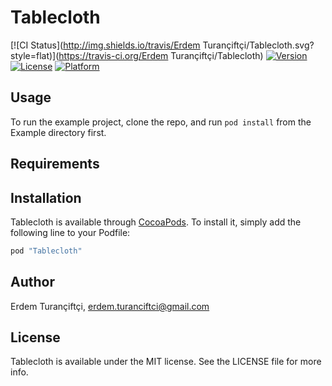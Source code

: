 # Tablecloth

[![CI Status](http://img.shields.io/travis/Erdem Turançiftçi/Tablecloth.svg?style=flat)](https://travis-ci.org/Erdem Turançiftçi/Tablecloth)
[![Version](https://img.shields.io/cocoapods/v/Tablecloth.svg?style=flat)](http://cocoapods.org/pods/Tablecloth)
[![License](https://img.shields.io/cocoapods/l/Tablecloth.svg?style=flat)](http://cocoapods.org/pods/Tablecloth)
[![Platform](https://img.shields.io/cocoapods/p/Tablecloth.svg?style=flat)](http://cocoapods.org/pods/Tablecloth)

## Usage

To run the example project, clone the repo, and run `pod install` from the Example directory first.

## Requirements

## Installation

Tablecloth is available through [CocoaPods](http://cocoapods.org). To install
it, simply add the following line to your Podfile:

```ruby
pod "Tablecloth"
```

## Author

Erdem Turançiftçi, erdem.turanciftci@gmail.com

## License

Tablecloth is available under the MIT license. See the LICENSE file for more info.
